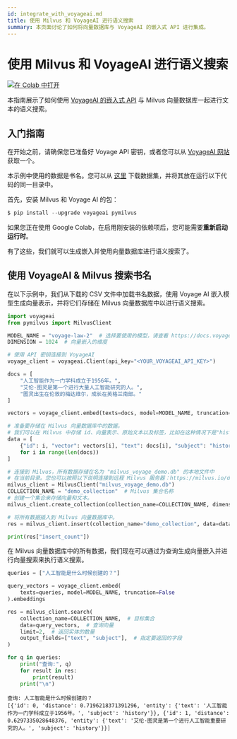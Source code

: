 ```yaml
---
id: integrate_with_voyageai.md
title: 使用 Milvus 和 VoyageAI 进行语义搜索
summary: 本页面讨论了如何将向量数据库与 VoyageAI 的嵌入式 API 进行集成。
---
```


# 使用 Milvus 和 VoyageAI 进行语义搜索

<a href="https://colab.research.google.com/github/milvus-io/bootcamp/blob/master/bootcamp/tutorials/integration/semantic_search_with_milvus_and_voyageai.ipynb" target="_parent"><img src="https://colab.research.google.com/assets/colab-badge.svg" alt="在 Colab 中打开"/></a>

本指南展示了如何使用 [VoyageAI 的嵌入式 API](https://docs.voyageai.com/docs/embeddings) 与 Milvus 向量数据库一起进行文本的语义搜索。

## 入门指南
在开始之前，请确保您已准备好 Voyage API 密钥，或者您可以从 [VoyageAI 网站](https://dash.voyageai.com/api-keys) 获取一个。

本示例中使用的数据是书名。您可以从 [这里](https://www.kaggle.com/datasets/jealousleopard/goodreadsbooks) 下载数据集，并将其放在运行以下代码的同一目录中。

首先，安装 Milvus 和 Voyage AI 的包：

```python
$ pip install --upgrade voyageai pymilvus
```

<div class="alert note">

如果您正在使用 Google Colab，在启用刚安装的依赖项后，您可能需要**重新启动运行时**。

</div>

有了这些，我们就可以生成嵌入并使用向量数据库进行语义搜索了。

## 使用 VoyageAI & Milvus 搜索书名

在以下示例中，我们从下载的 CSV 文件中加载书名数据，使用 Voyage AI 嵌入模型生成向量表示，并将它们存储在 Milvus 向量数据库中以进行语义搜索。
```python
import voyageai
from pymilvus import MilvusClient

MODEL_NAME = "voyage-law-2"  # 选择要使用的模型，请查看 https://docs.voyageai.com/docs/embeddings 以获取可用模型
DIMENSION = 1024  # 向量嵌入的维度

# 使用 API 密钥连接到 VoyageAI
voyage_client = voyageai.Client(api_key="<YOUR_VOYAGEAI_API_KEY>")

docs = [
    "人工智能作为一门学科成立于1956年。",
    "艾伦·图灵是第一个进行大量人工智能研究的人。",
    "图灵出生在伦敦的梅达维尔，成长在英格兰南部。"
]

vectors = voyage_client.embed(texts=docs, model=MODEL_NAME, truncation=False).embeddings

# 准备要存储在 Milvus 向量数据库中的数据。
# 我们可以在 Milvus 中存储 id、向量表示、原始文本以及标签，比如在这种情况下是"history"。
data = [
    {"id": i, "vector": vectors[i], "text": docs[i], "subject": "history"}
    for i in range(len(docs))
]

# 连接到 Milvus，所有数据存储在名为 "milvus_voyage_demo.db" 的本地文件中
# 在当前目录。您也可以按照以下说明连接到远程 Milvus 服务器：https://milvus.io/docs/install_standalone-docker.md。
milvus_client = MilvusClient("milvus_voyage_demo.db")
COLLECTION_NAME = "demo_collection"  # Milvus 集合名称
# 创建一个集合来存储向量和文本。
milvus_client.create_collection(collection_name=COLLECTION_NAME, dimension=DIMENSION)

# 将所有数据插入到 Milvus 向量数据库中。
res = milvus_client.insert(collection_name="demo_collection", data=data)

print(res["insert_count"])
```
在 Milvus 向量数据库中的所有数据，我们现在可以通过为查询生成向量嵌入并进行向量搜索来执行语义搜索。

```python
queries = ["人工智能是什么时候创建的？"]

query_vectors = voyage_client.embed(
    texts=queries, model=MODEL_NAME, truncation=False
).embeddings

res = milvus_client.search(
    collection_name=COLLECTION_NAME,  # 目标集合
    data=query_vectors,  # 查询向量
    limit=2,  # 返回实体的数量
    output_fields=["text", "subject"],  # 指定要返回的字段
)

for q in queries:
    print("查询:", q)
    for result in res:
        print(result)
    print("\n")
```

    查询: 人工智能是什么时候创建的？
    [{'id': 0, 'distance': 0.7196218371391296, 'entity': {'text': '人工智能作为一门学科成立于1956年。', 'subject': 'history'}}, {'id': 1, 'distance': 0.6297335028648376, 'entity': {'text': '艾伦·图灵是第一个进行人工智能重要研究的人。', 'subject': 'history'}}]
    
    